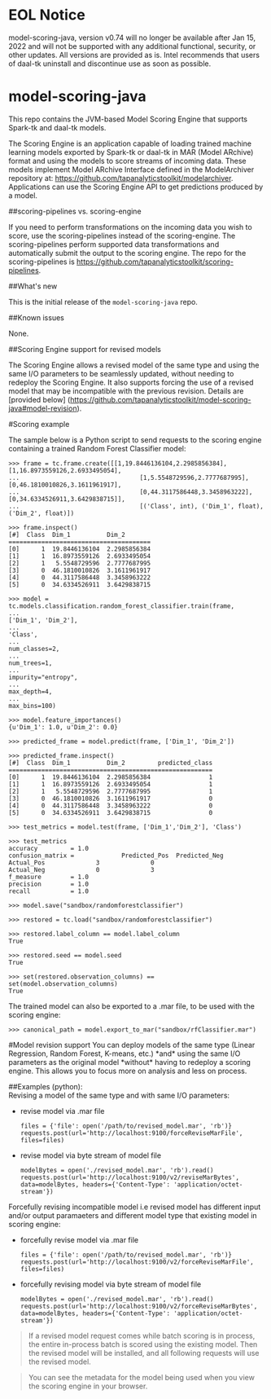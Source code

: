 # EOL Notice
model-scoring-java, version v0.74 will no longer be available after Jan 15, 2022 and will not be supported with any additional functional, security, or other updates. All versions are provided as is. Intel recommends that users of daal-tk uninstall and discontinue use as soon as possible.

# model-scoring-java

This repo contains the JVM-based Model Scoring Engine that supports Spark-tk and daal-tk models. 

The Scoring Engine is an application capable of loading trained machine learning models exported by Spark-tk or daal-tk in MAR (Model ARchive) format and using the models to score streams of incoming data. These models implement Model ARchive Interface defined in the ModelArchiver repository at: https://github.com/tapanalyticstoolkit/modelarchiver. Applications can use the Scoring Engine API to get predictions produced by a model.

##scoring-pipelines vs. scoring-engine

If you need to perform transformations on the incoming data you wish to score, use the scoring-pipelines instead of the scoring-engine. The scoring-pipelines perform supported data transformations and automatically submit the output to the scoring engine. The repo for the scoring-pipelines is https://github.com/tapanalyticstoolkit/scoring-pipelines.

##What's new

This is the initial release of the `model-scoring-java` repo.

##Known issues

None.

##Scoring Engine support for revised models

The Scoring Engine allows a revised model of the same type and using the same I/O parameters to be seamlessly updated, without needing to redeploy the Scoring Engine. It also supports forcing the use of a revised model that may be incompatible with the previous revision. Details are [provided below] (https://github.com/tapanalyticstoolkit/model-scoring-java#model-revision).

#Scoring example  

The sample below is a Python script to send requests to the scoring engine containing a trained Random Forest Classifier model:  

```
>>> frame = tc.frame.create([[1,19.8446136104,2.2985856384],[1,16.8973559126,2.6933495054],
...                                 [1,5.5548729596,2.7777687995],[0,46.1810010826,3.1611961917],
...                                 [0,44.3117586448,3.3458963222],[0,34.6334526911,3.6429838715]],
...                                 [('Class', int), ('Dim_1', float), ('Dim_2', float)])

>>> frame.inspect()
[#]  Class  Dim_1          Dim_2
=======================================
[0]      1  19.8446136104  2.2985856384
[1]      1  16.8973559126  2.6933495054
[2]      1   5.5548729596  2.7777687995
[3]      0  46.1810010826  3.1611961917
[4]      0  44.3117586448  3.3458963222
[5]      0  34.6334526911  3.6429838715

>>> model = tc.models.classification.random_forest_classifier.train(frame,
...                                                                ['Dim_1', 'Dim_2'],
...                                                                'Class',
...                                                                num_classes=2,
...                                                                num_trees=1,
...                                                                impurity="entropy",
...                                                                max_depth=4,
...                                                                max_bins=100)

>>> model.feature_importances()
{u'Dim_1': 1.0, u'Dim_2': 0.0}

>>> predicted_frame = model.predict(frame, ['Dim_1', 'Dim_2'])

>>> predicted_frame.inspect()
[#]  Class  Dim_1          Dim_2         predicted_class
========================================================
[0]      1  19.8446136104  2.2985856384                1
[1]      1  16.8973559126  2.6933495054                1
[2]      1   5.5548729596  2.7777687995                1
[3]      0  46.1810010826  3.1611961917                0
[4]      0  44.3117586448  3.3458963222                0
[5]      0  34.6334526911  3.6429838715                0

>>> test_metrics = model.test(frame, ['Dim_1','Dim_2'], 'Class')

>>> test_metrics
accuracy         = 1.0
confusion_matrix =             Predicted_Pos  Predicted_Neg
Actual_Pos              3              0
Actual_Neg              0              3
f_measure        = 1.0
precision        = 1.0
recall           = 1.0

>>> model.save("sandbox/randomforestclassifier")

>>> restored = tc.load("sandbox/randomforestclassifier")

>>> restored.label_column == model.label_column
True

>>> restored.seed == model.seed
True

>>> set(restored.observation_columns) == set(model.observation_columns)
True
```  

The trained model can also be exported to a .mar file, to be used with the scoring engine:  
```  
>>> canonical_path = model.export_to_mar("sandbox/rfClassifier.mar")
```  

<a name="model-revision">
#Model revision support
You can deploy models of the same type (Linear Regression, Random Forest, K-means, etc.) *and* using the same I/O parameters as the original model *without* having to redeploy a scoring engine. This allows you to focus more on analysis and less on process.

##Examples (python):  
Revising a model of the same type and with same I/O parameters: 

* revise model via .mar file 

	```
    files = {'file': open('/path/to/revised_model.mar', 'rb')}
    requests.post(url='http://localhost:9100/forceReviseMarFile', files=files)
    ```

* revise model via byte stream of model file 

	```
	modelBytes = open('./revised_model.mar', 'rb').read()
	requests.post(url='http://localhost:9100/v2/reviseMarBytes', data=modelBytes, headers={'Content-Type': 'application/octet-stream'})
	```

Forcefully revising incompatible model i.e revised model has different input and/or output paramaeters and different model type that existing model in scoring engine:  

* forcefully revise model via .mar file

	```
    files = {'file': open('/path/to/revised_model.mar', 'rb')}
    requests.post(url='http://localhost:9100/v2/forceReviseMarFile', files=files)
    ```

* forcefully revising model via byte stream of model file 

	```
	modelBytes = open('./revised_model.mar', 'rb').read()
	requests.post(url='http://localhost:9100/v2/forceReviseMarBytes', data=modelBytes, headers={'Content-Type': 'application/octet-stream'})
	```


>If a revised model request comes while batch scoring is in process, the entire in-process batch is scored using the existing model. Then the revised model will be installed, and all following requests will use the revised model.  
  
  
>You can see the metadata for the model being used when you view the scoring engine in your browser.
